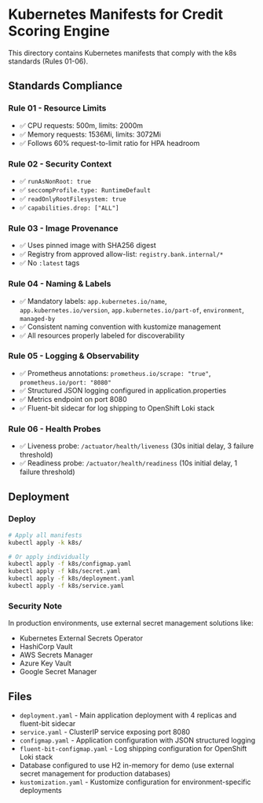 # Kubernetes Manifests for Credit Scoring Engine

This directory contains Kubernetes manifests that comply with the k8s standards (Rules 01-06).

## Standards Compliance

### Rule 01 - Resource Limits
- ✅ CPU requests: 500m, limits: 2000m
- ✅ Memory requests: 1536Mi, limits: 3072Mi
- ✅ Follows 60% request-to-limit ratio for HPA headroom

### Rule 02 - Security Context
- ✅ `runAsNonRoot: true`
- ✅ `seccompProfile.type: RuntimeDefault`
- ✅ `readOnlyRootFilesystem: true`
- ✅ `capabilities.drop: ["ALL"]`

### Rule 03 - Image Provenance
- ✅ Uses pinned image with SHA256 digest
- ✅ Registry from approved allow-list: `registry.bank.internal/*`
- ✅ No `:latest` tags

### Rule 04 - Naming & Labels
- ✅ Mandatory labels: `app.kubernetes.io/name`, `app.kubernetes.io/version`, `app.kubernetes.io/part-of`, `environment`, `managed-by`
- ✅ Consistent naming convention with kustomize management
- ✅ All resources properly labeled for discoverability

### Rule 05 - Logging & Observability
- ✅ Prometheus annotations: `prometheus.io/scrape: "true"`, `prometheus.io/port: "8080"`
- ✅ Structured JSON logging configured in application.properties
- ✅ Metrics endpoint on port 8080
- ✅ Fluent-bit sidecar for log shipping to OpenShift Loki stack

### Rule 06 - Health Probes
- ✅ Liveness probe: `/actuator/health/liveness` (30s initial delay, 3 failure threshold)
- ✅ Readiness probe: `/actuator/health/readiness` (10s initial delay, 1 failure threshold)

## Deployment

### Deploy
```bash
# Apply all manifests
kubectl apply -k k8s/

# Or apply individually
kubectl apply -f k8s/configmap.yaml
kubectl apply -f k8s/secret.yaml
kubectl apply -f k8s/deployment.yaml
kubectl apply -f k8s/service.yaml
```

### Security Note
In production environments, use external secret management solutions like:
- Kubernetes External Secrets Operator
- HashiCorp Vault
- AWS Secrets Manager
- Azure Key Vault
- Google Secret Manager

## Files

- `deployment.yaml` - Main application deployment with 4 replicas and fluent-bit sidecar
- `service.yaml` - ClusterIP service exposing port 8080
- `configmap.yaml` - Application configuration with JSON structured logging
- `fluent-bit-configmap.yaml` - Log shipping configuration for OpenShift Loki stack
- Database configured to use H2 in-memory for demo (use external secret management for production databases)
- `kustomization.yaml` - Kustomize configuration for environment-specific deployments
